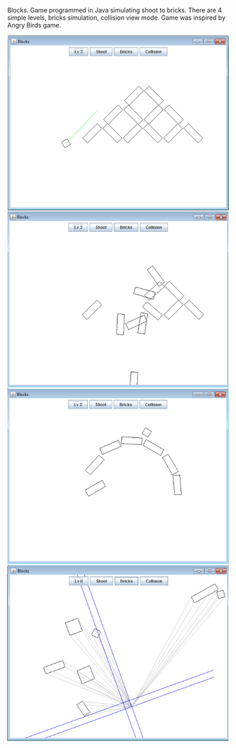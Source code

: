 Blocks. Game programmed in Java simulating shoot to bricks. There are 4 simple levels, bricks simulation, collision view mode. Game was inspired by Angry Birds game.


![alt text](https://github.com/mateuszpawlowski-programmer/Blocks/blob/main/Blocks_01.png?raw=true)
![alt text](https://github.com/mateuszpawlowski-programmer/Blocks/blob/main/Blocks_02.png?raw=true)
![alt text](https://github.com/mateuszpawlowski-programmer/Blocks/blob/main/Blocks_03.png?raw=true)
![alt text](https://github.com/mateuszpawlowski-programmer/Blocks/blob/main/Blocks_04.png?raw=true)
